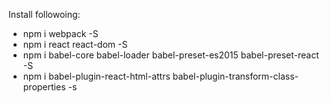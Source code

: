 Install followoing:
- npm i webpack -S
- npm i react react-dom -S
- npm i babel-core babel-loader babel-preset-es2015 babel-preset-react -S
- npm i babel-plugin-react-html-attrs babel-plugin-transform-class-properties -s
                
